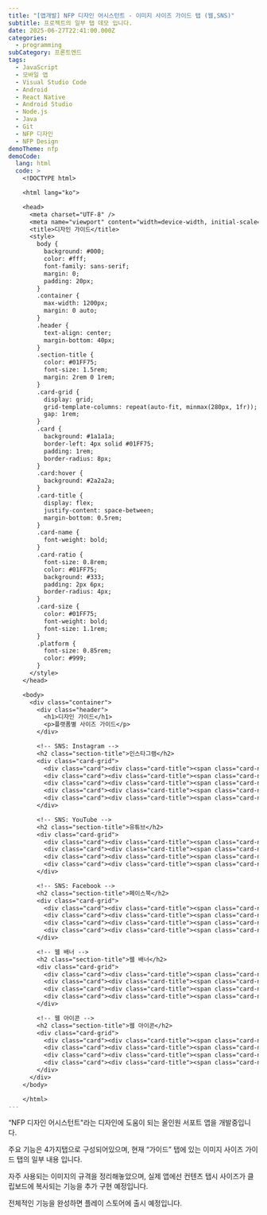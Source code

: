 ```yaml
---
title: "[앱개발] NFP 디자인 어시스턴트 - 이미지 사이즈 가이드 탭 (웹,SNS)"
subtitle: 프로젝트의 일부 탭 데모 입니다.
date: 2025-06-27T22:41:00.000Z
categories:
  - programming
subCategory: 프론트엔드
tags:
  - JavaScript
  - 모바일 앱
  - Visual Studio Code
  - Android
  - React Native
  - Android Studio
  - Node.js
  - Java
  - Git
  - NFP 디자인
  - NFP Design
demoTheme: nfp
demoCode:
  lang: html
  code: >
    <!DOCTYPE html>

    <html lang="ko">

    <head>
      <meta charset="UTF-8" />
      <meta name="viewport" content="width=device-width, initial-scale=1.0" />
      <title>디자인 가이드</title>
      <style>
        body {
          background: #000;
          color: #fff;
          font-family: sans-serif;
          margin: 0;
          padding: 20px;
        }
        .container {
          max-width: 1200px;
          margin: 0 auto;
        }
        .header {
          text-align: center;
          margin-bottom: 40px;
        }
        .section-title {
          color: #01FF75;
          font-size: 1.5rem;
          margin: 2rem 0 1rem;
        }
        .card-grid {
          display: grid;
          grid-template-columns: repeat(auto-fit, minmax(280px, 1fr));
          gap: 1rem;
        }
        .card {
          background: #1a1a1a;
          border-left: 4px solid #01FF75;
          padding: 1rem;
          border-radius: 8px;
        }
        .card:hover {
          background: #2a2a2a;
        }
        .card-title {
          display: flex;
          justify-content: space-between;
          margin-bottom: 0.5rem;
        }
        .card-name {
          font-weight: bold;
        }
        .card-ratio {
          font-size: 0.8rem;
          color: #01FF75;
          background: #333;
          padding: 2px 6px;
          border-radius: 4px;
        }
        .card-size {
          color: #01FF75;
          font-weight: bold;
          font-size: 1.1rem;
        }
        .platform {
          font-size: 0.85rem;
          color: #999;
        }
      </style>
    </head>

    <body>
      <div class="container">
        <div class="header">
          <h1>디자인 가이드</h1>
          <p>플랫폼별 사이즈 가이드</p>
        </div>

        <!-- SNS: Instagram -->
        <h2 class="section-title">인스타그램</h2>
        <div class="card-grid">
          <div class="card"><div class="card-title"><span class="card-name">피드 정사각형</span><span class="card-ratio">1:1</span></div><div class="card-size">1080 x 1080px</div><div class="platform">인스타그램</div></div>
          <div class="card"><div class="card-title"><span class="card-name">피드 세로</span><span class="card-ratio">4:5</span></div><div class="card-size">1080 x 1350px</div><div class="platform">인스타그램</div></div>
          <div class="card"><div class="card-title"><span class="card-name">스토리</span><span class="card-ratio">9:16</span></div><div class="card-size">1080 x 1920px</div><div class="platform">인스타그램</div></div>
          <div class="card"><div class="card-title"><span class="card-name">릴스</span><span class="card-ratio">9:16</span></div><div class="card-size">1080 x 1920px</div><div class="platform">인스타그램</div></div>
          <div class="card"><div class="card-title"><span class="card-name">프로필 사진</span><span class="card-ratio">1:1</span></div><div class="card-size">320 x 320px</div><div class="platform">인스타그램</div></div>
        </div>

        <!-- SNS: YouTube -->
        <h2 class="section-title">유튜브</h2>
        <div class="card-grid">
          <div class="card"><div class="card-title"><span class="card-name">썸네일</span><span class="card-ratio">16:9</span></div><div class="card-size">1280 x 720px</div><div class="platform">유튜브</div></div>
          <div class="card"><div class="card-title"><span class="card-name">채널 아트</span><span class="card-ratio">16:9</span></div><div class="card-size">2560 x 1440px</div><div class="platform">유튜브</div></div>
          <div class="card"><div class="card-title"><span class="card-name">프로필 사진</span><span class="card-ratio">1:1</span></div><div class="card-size">800 x 800px</div><div class="platform">유튜브</div></div>
          <div class="card"><div class="card-title"><span class="card-name">쇼츠</span><span class="card-ratio">9:16</span></div><div class="card-size">1080 x 1920px</div><div class="platform">유튜브</div></div>
        </div>

        <!-- SNS: Facebook -->
        <h2 class="section-title">페이스북</h2>
        <div class="card-grid">
          <div class="card"><div class="card-title"><span class="card-name">포스트 이미지</span><span class="card-ratio">1.91:1</span></div><div class="card-size">1200 x 630px</div><div class="platform">페이스북</div></div>
          <div class="card"><div class="card-title"><span class="card-name">커버 사진</span><span class="card-ratio">2.7:1</span></div><div class="card-size">851 x 315px</div><div class="platform">페이스북</div></div>
          <div class="card"><div class="card-title"><span class="card-name">프로필 사진</span><span class="card-ratio">1:1</span></div><div class="card-size">170 x 170px</div><div class="platform">페이스북</div></div>
          <div class="card"><div class="card-title"><span class="card-name">스토리</span><span class="card-ratio">9:16</span></div><div class="card-size">1080 x 1920px</div><div class="platform">페이스북</div></div>
        </div>

        <!-- 웹 배너 -->
        <h2 class="section-title">웹 배너</h2>
        <div class="card-grid">
          <div class="card"><div class="card-title"><span class="card-name">메인 배너</span><span class="card-ratio">3.2:1</span></div><div class="card-size">1920 x 600px</div><div class="platform">웹</div></div>
          <div class="card"><div class="card-title"><span class="card-name">서브 배너</span><span class="card-ratio">3:1</span></div><div class="card-size">1200 x 400px</div><div class="platform">웹</div></div>
          <div class="card"><div class="card-title"><span class="card-name">사이드 배너</span><span class="card-ratio">1:2</span></div><div class="card-size">300 x 600px</div><div class="platform">웹</div></div>
          <div class="card"><div class="card-title"><span class="card-name">하단 배너</span><span class="card-ratio">8:1</span></div><div class="card-size">728 x 90px</div><div class="platform">웹</div></div>
        </div>

        <!-- 웹 아이콘 -->
        <h2 class="section-title">웹 아이콘</h2>
        <div class="card-grid">
          <div class="card"><div class="card-title"><span class="card-name">파비콘</span><span class="card-ratio">1:1</span></div><div class="card-size">32 x 32px</div><div class="platform">웹</div></div>
          <div class="card"><div class="card-title"><span class="card-name">애플 터치 아이콘</span><span class="card-ratio">1:1</span></div><div class="card-size">180 x 180px</div><div class="platform">웹</div></div>
          <div class="card"><div class="card-title"><span class="card-name">앱 아이콘</span><span class="card-ratio">1:1</span></div><div class="card-size">512 x 512px</div><div class="platform">웹</div></div>
          <div class="card"><div class="card-title"><span class="card-name">UI 아이콘</span><span class="card-ratio">1:1</span></div><div class="card-size">24 x 24px</div><div class="platform">웹</div></div>
        </div>
      </div>
    </body>

    </html>
---
```

“NFP 디자인 어시스턴트"라는 디자인에 도움이 되는 올인원 서포트 앱을 개발중입니다.

주요 기능은 4가지탭으로 구성되어있으며, 현재 “가이드” 탭에 있는 이미지 사이즈 가이드 탭의 일부 내용 입니다.

자주 사용되는 이미지의 규격을 정리해놓았으며, 실제 앱에선 컨텐츠 탭시 사이즈가 클립보드에 복사되는 기능을 추가 구현 예정입니다.

전체적인 기능을 완성하면 플레이 스토어에 출시 예정입니다.
